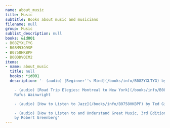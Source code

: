 ```yaml
---
name: about_music
title: Music
subtitle: Books about music and musicians
filename: null
group: Music
sublist_description: null
books: &id001
- B08ZYXLTYG
- B08M93Q9SP
- B0758HKBPF
- B00DDVQIM2
items:
- name: about_music
  title: null
  books: *id001
  description: '- (audio) [Beginner''s Mind](/books/info/B08ZYXLTYG) by Yo-Yo Ma

    - (audio) [Road Trip Elegies: Montreal to New York](/books/info/B08M93Q9SP) by
    Rufus Wainwright

    - (audio) [How to Listen to Jazz](/books/info/B0758HKBPF) by Ted Gioia

    - (audio) [How to Listen to and Understand Great Music, 3rd Edition](/books/info/B00DDVQIM2)
    by Robert Greenberg'
---
```


